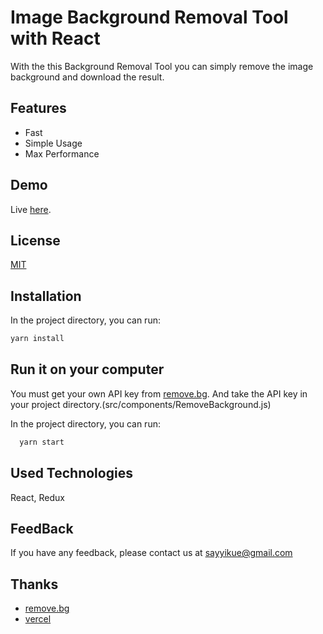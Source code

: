 # Image Background Removal Tool with React

With the this Background Removal Tool you can simply remove the image background and download the result.

## Features

- Fast
- Simple Usage
- Max Performance

## Demo

Live [here](https://remove-img-background.vercel.app/).

## License

[MIT](https://choosealicense.com/licenses/mit/)

## Installation

In the project directory, you can run:

```bash
yarn install

```

## Run it on your computer

You must get your own API key from [remove.bg](https://remove.bg/).
And take the API key in your project directory.(src/components/RemoveBackground.js)

In the project directory, you can run:

```bash
  yarn start
```

## Used Technologies

React, Redux

## FeedBack

If you have any feedback, please contact us at sayyikue@gmail.com

## Thanks

- [remove.bg](https://remove.bg/)
- [vercel](https://vercel.com/)
